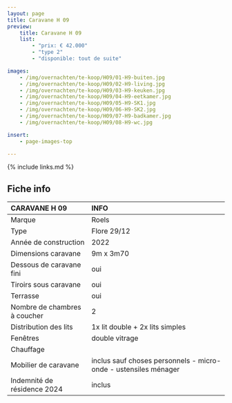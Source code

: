 ```yaml
---
layout: page
title: Caravane H 09
preview:
    title: Caravane H 09
    list:
        - "prix: € 42.000"
        - "type 2"
        - "disponible: tout de suite"

images:
    - /img/overnachten/te-koop/H09/01-H9-buiten.jpg
    - /img/overnachten/te-koop/H09/02-H9-living.jpg
    - /img/overnachten/te-koop/H09/03-H9-keuken.jpg
    - /img/overnachten/te-koop/H09/04-H9-eetkamer.jpg
    - /img/overnachten/te-koop/H09/05-H9-SK1.jpg
    - /img/overnachten/te-koop/H09/06-H9-SK2.jpg
    - /img/overnachten/te-koop/H09/07-H9-badkamer.jpg
    - /img/overnachten/te-koop/H09/08-H9-wc.jpg

insert:
    - page-images-top

---
```


{% include links.md %}


## Fiche info

CARAVANE H 09               | INFO        |
:---------------------------|:------------|
Marque                      |Roels
Type                        |Flore 29/12
Année de construction       |2022
Dimensions caravane         |9m x 3m70
Dessous de caravane fini    |oui
Tiroirs sous caravane       |oui
Terrasse                    |oui
Nombre de chambres à coucher|2
Distribution des lits       |1x lit double + 2x lits simples
Fenêtres                    |double vitrage
Chauffage                   |
Mobilier de caravane        |inclus sauf choses personnels - micro-onde - ustensiles ménager
Indemnité de résidence 2024 |inclus
